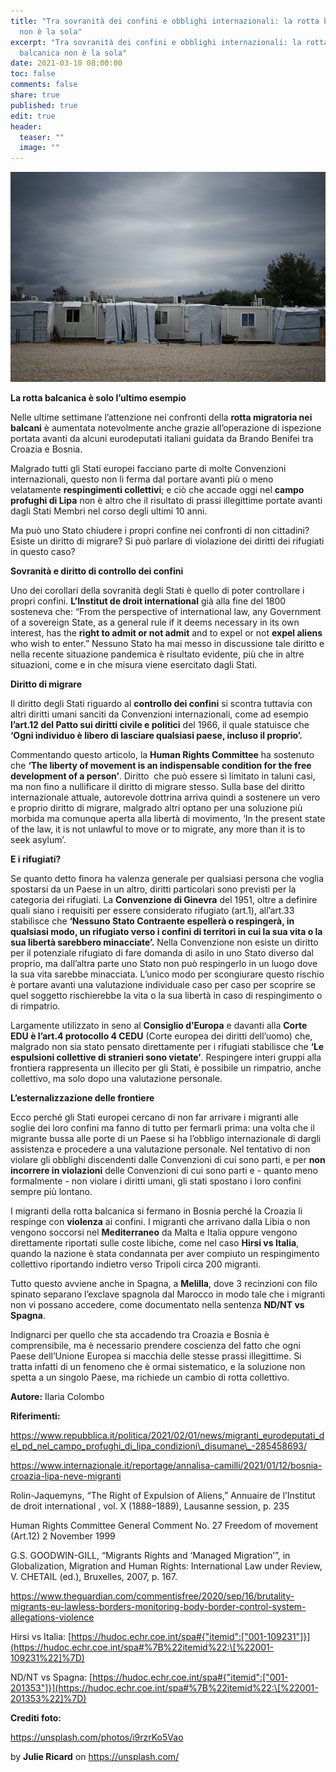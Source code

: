 ```yaml
---
title: "Tra sovranità dei confini e obblighi internazionali: la rotta balcanica
  non è la sola"
excerpt: "Tra sovranità dei confini e obblighi internazionali: la rotta
  balcanica non è la sola"
date: 2021-03-10 08:00:00
toc: false
comments: false
share: true
published: true
edit: true
header:
  teaser: ""
  image: ""
---
```

![](/assets/images/julie-ricard-i9rzrko5vao-unsplash-1-min.jpg)

**La rotta balcanica è solo l’ultimo esempio**

Nelle ultime settimane l’attenzione nei confronti della **rotta migratoria nei balcani** è aumentata notevolmente anche grazie all’operazione di ispezione portata avanti da alcuni eurodeputati italiani guidata da Brando Benifei tra Croazia e Bosnia. 

Malgrado tutti gli Stati europei facciano parte di molte Convenzioni internazionali, questo non li ferma dal portare avanti più o meno velatamente **respingimenti collettivi**; e ciò che accade oggi nel **campo profughi di Lipa** non è altro che il risultato di prassi illegittime portate avanti dagli Stati Membri nel corso degli ultimi 10 anni.

Ma può uno Stato chiudere i propri confine nei confronti di non cittadini? Esiste un diritto di migrare? Si può parlare di violazione dei diritti dei rifugiati in questo caso?

**Sovranità e diritto di controllo dei confini**

Uno dei corollari della sovranità degli Stati è quello di poter controllare i propri confini. **L’Institut de droit international** già alla fine del 1800 sosteneva che: “From the perspective of international law, any Government of a sovereign State, as a general rule if it deems necessary in its own interest, has the **right to admit or not admit** and to expel or not **expel aliens** who wish to enter.” Nessuno Stato ha mai messo in discussione tale diritto e nella recente situazione pandemica è risultato evidente, più che in altre situazioni, come e in che misura viene esercitato dagli Stati.

**Diritto di migrare**

Il diritto degli Stati riguardo al **controllo dei confini** si scontra tuttavia con altri diritti umani sanciti da Convenzioni internazionali, come ad esempio **l’art.12 del Patto sui diritti civile e politici** del 1966, il quale statuisce che **‘Ogni individuo è libero di lasciare qualsiasi paese, incluso il proprio’.** 

Commentando questo articolo, la **Human Rights Committee** ha sostenuto che **‘The liberty of movement is an indispensable condition for the free development of a person’**. Diritto  che può essere sì limitato in taluni casi, ma non fino a nullificare il diritto di migrare stesso. Sulla base del diritto internazionale attuale, autorevole dottrina arriva quindi a sostenere un vero e proprio diritto di migrare, malgrado altri optano per una soluzione più morbida ma comunque aperta alla libertà di movimento, ‘In the present state of the law, it is not unlawful to move or to migrate, any more than it is to seek asylum’.

**E i rifugiati?**

Se quanto detto finora ha valenza generale per qualsiasi persona che voglia spostarsi da un Paese in un altro, diritti particolari sono previsti per la categoria dei rifugiati. La **Convenzione di Ginevra** del 1951, oltre a definire quali siano i requisiti per essere considerato rifugiato (art.1), all’art.33 stabilisce che **‘Nessuno Stato Contraente espellerà o respingerà, in qualsiasi modo, un rifugiato verso i confini di territori in cui la sua vita o la sua libertà sarebbero minacciate’.** Nella Convenzione non esiste un diritto per il potenziale rifugiato di fare domanda di asilo in uno Stato diverso dal proprio, ma dall’altra parte uno Stato non può respingerlo in un luogo dove la sua vita sarebbe minacciata. L’unico modo per scongiurare questo rischio è portare avanti una valutazione individuale caso per caso per scoprire se quel soggetto rischierebbe la vita o la sua libertà in caso di respingimento o di rimpatrio.

Largamente utilizzato in seno al **Consiglio d’Europa** e davanti alla **Corte EDU è l’art.4 protocollo 4 CEDU** (Corte europea dei diritti dell’uomo) che, malgrado non sia stato pensato direttamente per i rifugiati stabilisce che **‘Le espulsioni collettive di stranieri sono vietate’**. Respingere interi gruppi alla frontiera rappresenta un illecito per gli Stati, è possibile un rimpatrio, anche collettivo, ma solo dopo una valutazione personale.

**L’esternalizzazione delle frontiere**

Ecco perché gli Stati europei cercano di non far arrivare i migranti alle soglie dei loro confini ma fanno di tutto per fermarli prima: una volta che il migrante bussa alle porte di un Paese si ha l’obbligo internazionale di dargli assistenza e procedere a una valutazione personale. Nel tentativo di non violare gli obblighi discendenti dalle Convenzioni di cui sono parti, e per **non incorrere in violazioni** delle Convenzioni di cui sono parti e - quanto meno formalmente - non violare i diritti umani, gli stati spostano i loro confini sempre più lontano.

I migranti della rotta balcanica si fermano in Bosnia perché la Croazia li respinge con **violenza** ai confini. I migranti che arrivano dalla Libia o non vengono soccorsi nel **Mediterraneo** da Malta e Italia oppure vengono direttamente riportati sulle coste libiche, come nel caso **Hirsi vs Italia**, quando la nazione è stata condannata per aver compiuto un respingimento collettivo riportando indietro verso Tripoli circa 200 migranti.

Tutto questo avviene anche in Spagna, a **Melilla**, dove 3 recinzioni con filo spinato separano l’exclave spagnola dal Marocco in modo tale che i migranti non vi possano accedere, come documentato nella sentenza **ND/NT vs Spagna**.

Indignarci per quello che sta accadendo tra Croazia e Bosnia è comprensibile, ma è necessario prendere coscienza del fatto che ogni Paese dell’Unione Europea si macchia delle stesse prassi illegittime. Si tratta infatti di un fenomeno che è ormai sistematico, e la soluzione non spetta a un singolo Paese, ma richiede un cambio di rotta collettivo.

**Autore:** Ilaria Colombo

**Riferimenti:**

https://www.repubblica.it/politica/2021/02/01/news/migranti_eurodeputati_del_pd_nel_campo_profughi_di_lipa_condizioni\_disumane\_-285458693/

https://www.internazionale.it/reportage/annalisa-camilli/2021/01/12/bosnia-croazia-lipa-neve-migranti

Rolin-Jaquemyns, “The Right of Expulsion of Aliens,” Annuaire de l’Institut de droit international , vol. X (1888–1889), Lausanne session, p. 235 

Human Rights Committee General Comment No. 27 Freedom of movement (Art.12) 2 November 1999 

G.S. GOODWIN-GILL, “Migrants Rights and ‘Managed Migration’”, in Globalization, Migration and Human Rights: International Law under Review, V. CHETAIL (ed.), Bruxelles, 2007, p. 167. 

<https://www.theguardian.com/commentisfree/2020/sep/16/brutality-migrants-eu-lawless-borders-monitoring-body-border-control-system-allegations-violence> 

Hirsi vs Italia: \[https://hudoc.echr.coe.int/spa#{"itemid":["001-109231"]}](https://hudoc.echr.coe.int/spa#%7B%22itemid%22:\[%22001-109231%22]%7D)

ND/NT vs Spagna: \[https://hudoc.echr.coe.int/spa#{"itemid":["001-201353"]}](https://hudoc.echr.coe.int/spa#%7B%22itemid%22:\[%22001-201353%22]%7D)

**Crediti foto:** 

<https://unsplash.com/photos/i9rzrKo5Vao>

by **Julie Ricard** on <https://unsplash.com/>